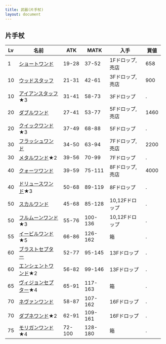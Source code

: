 ```yaml
---
title: 武器(片手杖)
layout: document
---
```

## 片手杖


|Lv|名前|ATK|MATK|入手|買値|
|---|---|---|---|---|---|
|1|[ショートワンド](ショートワンド)|19-28|37-52|1Fドロップ,売店|658|
|10|[ウッドスタッフ](ウッドスタッフ)|21-31|42-61|3Fドロップ,売店|900|
|10|[アイアンスタッフ](アイアンスタッフ)★3|31-41|58-73|3Fドロップ|.|
|20|[ダブルワンド](ダブルワンド)|27-41|53-77|5Fドロップ,売店|1460|
|20|[クイックワンド](クイックワンド)★3|37-49|68-88|5Fドロップ|.|
|30|[フラッシュワンド](フラッシュワンド)|34-50|63-94|7Fドロップ,売店|2200|
|30|[メタルワンド](メタルワンド)★2|39-56|70-99|7Fドロップ|.|
|40|[クォーツワンド](クォーツワンド)|39-59|75-111|8Fドロップ,売店|4000|
|40|[ドリュースワンド](ドリュースワンド)★3|50-68|89-119|8Fドロップ|.|
|50|[スカルワンド](スカルワンド)|45-68|85-128|10,12Fドロップ|.|
|50|[フルムーンワンド](フルムーンワンド)★3|55-76|100-136|10,12Fドロップ|.|
|55|[イービルワンド](イービルワンド)★5|66-86|126-162|箱|.|
|60|[ブラストセプター](ブラストセプター)|52-77|95-145|13Fドロップ|.|
|60|[エンシェントワンド](エンシェントワンド)★2|56-82|99-146|13Fドロップ|.|
|65|[ヴィジョンセプター](ヴィジョンセプター)★4|65-91|117-163|箱|.|
|70|[ネヴァンワンド](ネヴァンワンド)|58-87|107-162|16Fドロップ|.|
|70|[ダプネワンド](ダプネワンド)★2|62-91|109-161|16Fドロップ|.|
|75|[モリガンワンド](モリガンワンド)★4|72-100|128-180|箱|.|
